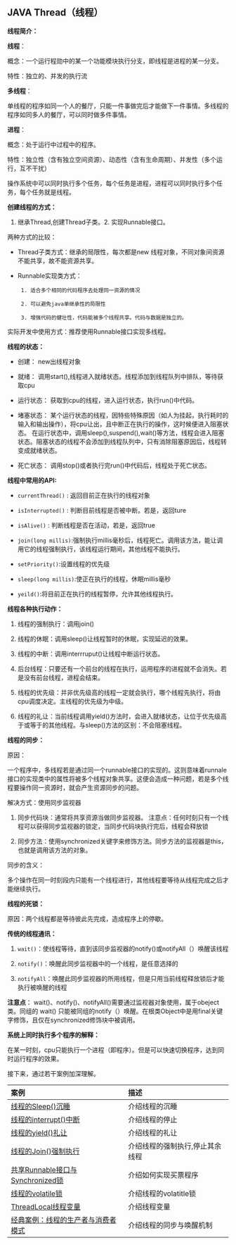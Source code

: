 ## JAVA Thread（线程）

**线程简介：**

**线程**：
     
概念：一个运行程勋中的某一个功能模块执行分支，即线程是进程的某一分支。
     
特性：独立的、并发的执行流
     
**多线程**：
     
单线程的程序如同一个人的餐厅，只能一件事做完后才能做下一件事情。多线程的程序如同多人的餐厅，可以同时做多件事情。

**进程**：
    
概念：处于运行中过程中的程序。
    
特性：独立性（含有独立空间资源）、动态性（含有生命周期）、并发性（多个运行，互不干扰）

操作系统中可以同时执行多个任务，每个任务是进程，进程可以同时执行多个任务，每个任务就是线程。

**创建线程的方式：**
  
1. 继承Thread,创建Thread子类。2. 实现Runnable接口。
  
两种方式的比较：
      
- Thread子类方式：继承的局限性，每次都是new 线程对象，不同对象间资源不能共享，故不能资源共享。

- Runnable实现类方式：
       
       1. 适合多个相同的代码程序去处理同一资源的情况
       
       2. 可以避免java单继承性的局限性
       
       3. 增强代码的健壮性，代码能被多个线程共享。代码与数据是独立的。
       
实际开发中使用方式：推荐使用Runnable接口实现多线程。
    
**线程的状态：**
   
- 创建： new出线程对象
- 就绪： 调用start(),线程进入就绪状态。线程添加到线程队列中排队，等待获取cpu
- 运行状态：  获取到cpu的线程，进入运行状态，执行run()中代码。

- 堵塞状态： 某个运行状态的线程，因特些特殊原因（如人为挂起，执行耗时的输入和输出操作），将cpu让出，且中断正在执行的操作，这时候便进入阻塞状态。 在运行状态中，调用sleep(),suspend(),wait()等方法，线程会进入阻塞状态。阻塞状态的线程不会添加到线程队列中，只有消除阻塞原因后，线程转变成就绪状态。
- 死亡状态： 调用stop()或者执行完run()中代码后，线程处于死亡状态。

**线程中常用的API:**
   
- `currentThread()` : 返回目前正在执行的线程对象

- `isInterrupted()` : 判断目前线程是否被中断。若是，返回ture

- `isAlive()` : 判断线程是否在活动，若是，返回true

- `join(long millis)`:强制执行millis毫秒后，线程死亡。调用该方法，能让调用它的线程强制执行，该线程运行期间，其他线程不能执行。

- `setPriority()`:设置线程的优先级

- `sleep(long millis)`:使正在执行的线程，休眠millis毫秒

- `yeild()`:将目前正在执行的线程暂停，允许其他线程执行。

**线程各种执行动作：**
   
1. 线程的强制执行：调用join()
   
2. 线程的休眠：调用sleep()让线程暂时的休眠，实现延迟的效果。
   
3. 线程的中断：调用interrruput()让线程中断运行状态。
   
4. 后台线程：只要还有一个前台的线程在执行，运用程序的进程就不会消失。若是没有前台线程，进程会结束。
   
5. 线程的优先级：并非优先级高的线程一定就会执行，哪个线程先执行，将由cpu调度决定。主线程的优先级为中级。
   
6. 线程的礼让：当前线程调用yield()方法时，会进入就绪状态，让位于优先级高于或等于的其他线程。与sleep()方法的区别：不会阻塞线程。

**线程的同步：**
   
原因：

一个程序中，多线程若是通过同一个runnable接口的实现的。这则意味着runnale接口的实现类中的属性将被多个线程对象共享。这便会造成一种问题，若是多个线程要操作同一资源时，就会产生资源同步的问题。

解决方式：使用同步监视器
     
1. 同步代码块：通常将共享资源当做同步监视器。 注意点：任何时刻只有一个线程可以获得同步监视器的锁定，当同步代码块执行完后，线程会释放锁
     
2. 同步方法：使用synchronized关键字来修饰方法。同步方法的监视器是this，也就是调用该方法的对象。
  
同步的含义：
    
多个操作在同一时刻段内只能有一个线程进行，其他线程要等待从线程完成之后才能继续执行。


**线程的死锁：** 
   
 原因：两个线程都是等待彼此先完成，造成程序上的停歇。
   
**传统的线程通讯：**
   
1. `wait()`：使线程等待，直到该同步监视器的notify()或notifyAll（）唤醒该线程
  
2. `notify()`：唤醒此同步监视器中的一个线程，是任意选择的
   
3. `notifyAll`：唤醒此同步监视器的所用线程，但是只用当前线程释放锁后才能执行被唤醒的线程

**注意点**： wait()、notify()、notifyAll()需要通过监视器对象使用，属于obeject类。同组的 wait() 只能被同组的notify（）唤醒。在根类Object中是用final关键字修饰，且仅在synchronized修饰块中被调用。

**系统上同时执行多个程序的解释：**
   
在某一时刻，cpu只能执行一个进程（即程序）。但是可以快速切换程序，达到同时运行程序的效果。


接下来，通过若干案例加深理解。


| 案例 | 描述 |
| :--- | :--- |
| [线程的Sleep()沉睡](https://github.com/13767004362/JavaTraining/blob/master/ThreadDemo/document/%E7%BA%BF%E7%A8%8B%E7%9A%84Sleep()%E6%B2%89%E7%9D%A1.md) | 介绍线程的沉睡 |
| [线程的interrupt()中断](https://github.com/13767004362/JavaTraining/blob/master/ThreadDemo/document/%E7%BA%BF%E7%A8%8B%E7%9A%84interrupt()%E4%B8%AD%E6%96%AD.md) | 介绍线程的停止 |
| [线程的yield()礼让](https://github.com/13767004362/JavaTraining/blob/master/ThreadDemo/document/%E7%BA%BF%E7%A8%8B%E7%9A%84yield()%E7%A4%BC%E8%AE%A9.md) | 介绍线程的礼让 |
| [线程的Join()强制执行](https://github.com/13767004362/JavaTraining/blob/master/ThreadDemo/document/%E7%BA%BF%E7%A8%8B%E7%9A%84Join()%E5%BC%BA%E5%88%B6%E6%89%A7%E8%A1%8C.md) | 介绍线程的强制执行,停止其余线程 |
| [共享Runnable接口与Synchronized锁](https://github.com/13767004362/JavaTraining/blob/master/ThreadDemo/document/%E5%85%B1%E4%BA%ABRunnable%E6%8E%A5%E5%8F%A3%E4%B8%8ESynchronized%E9%94%81.md) | 介绍如何实现买票程序 |
| [线程的volatile锁](https://github.com/13767004362/JavaTraining/blob/master/ThreadDemo/document/%E7%BA%BF%E7%A8%8B%E7%9A%84volatile%E9%94%81.md) | 介绍线程的volatitle锁 |
| [ThreadLocal线程变量](https://github.com/13767004362/JavaTraining/blob/master/ThreadDemo/document/ThreadLocal%E7%BA%BF%E7%A8%8B%E5%8F%98%E9%87%8F.md) | 介绍线程变量 |
| [经典案例：线程的生产者与消费者模式](https://github.com/13767004362/JavaTraining/blob/master/ThreadDemo/document/%E7%BA%BF%E7%A8%8B%E7%9A%84%E7%94%9F%E4%BA%A7%E8%80%85%E4%B8%8E%E6%B6%88%E8%B4%B9%E8%80%85%E6%A8%A1%E5%BC%8F.md) | 介绍线程的同步与唤醒机制 |





        
       
